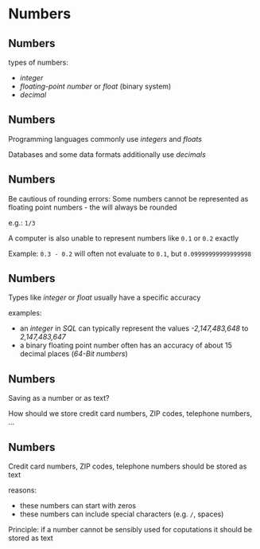 # Numbers

## Numbers

types of numbers:

- _integer_
- _floating-point number_ or _float_ (binary system)
- _decimal_

## Numbers

Programming languages commonly use _integers_ and _floats_

Databases and some data formats additionally use _decimals_

## Numbers

Be cautious of rounding errors: Some numbers cannot be represented as floating point numbers - the will always be rounded

e.g.: `1/3`

A computer is also unable to represent numbers like `0.1` or `0.2` exactly

Example: `0.3 - 0.2` will often not evaluate to `0.1`, but `0.09999999999999998`

## Numbers

Types like _integer_ or _float_ usually have a specific accuracy

examples:

- an _integer_ in _SQL_ can typically represent the values _-2,147,483,648_ to _2,147,483,647_
- a binary floating point number often has an accuracy of about 15 decimal places (_64-Bit numbers_)

## Numbers

Saving as a number or as text?

How should we store credit card numbers, ZIP codes, telephone numbers, ...

## Numbers

Credit card numbers, ZIP codes, telephone numbers should be stored as text

reasons:

- these numbers can start with zeros
- these numbers can include special characters (e.g. `/`, spaces)

Principle: if a number cannot be sensibly used for coputations it should be stored as text
